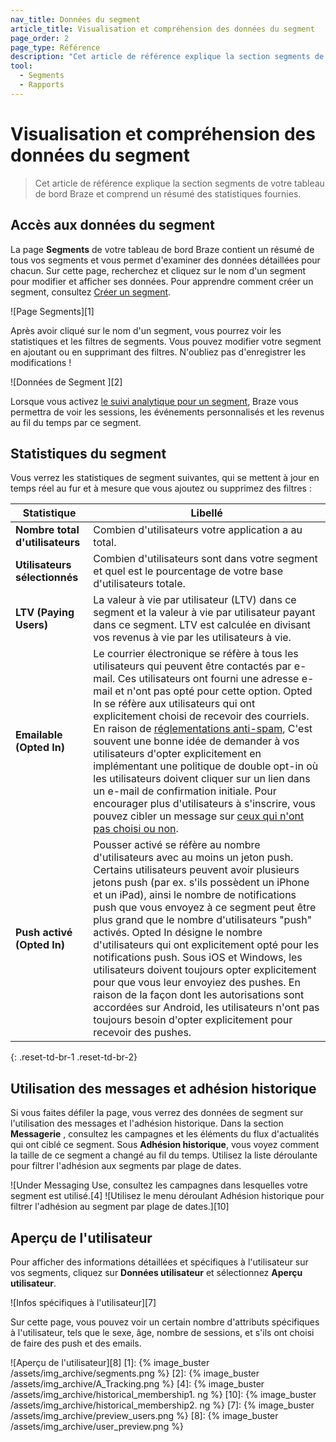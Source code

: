 ```yaml
---
nav_title: Données du segment
article_title: Visualisation et compréhension des données du segment
page_order: 2
page_type: Référence
description: "Cet article de référence explique la section segments de votre tableau de bord Braze et comprend un résumé des statistiques fournies."
tool:
  - Segments
  - Rapports
---
```


# Visualisation et compréhension des données du segment

> Cet article de référence explique la section segments de votre tableau de bord Braze et comprend un résumé des statistiques fournies.

## Accès aux données du segment

La page **Segments** de votre tableau de bord Braze contient un résumé de tous vos segments et vous permet d'examiner des données détaillées pour chacun. Sur cette page, recherchez et cliquez sur le nom d'un segment pour modifier et afficher ses données. Pour apprendre comment créer un segment, consultez [Créer un segment][3].

!\[Page Segments\]\[1\]

Après avoir cliqué sur le nom d'un segment, vous pourrez voir les statistiques et les filtres de segments. Vous pouvez modifier votre segment en ajoutant ou en supprimant des filtres. N'oubliez pas d'enregistrer les modifications !

!\[Données de Segment \]\[2\]

Lorsque vous activez [le suivi analytique pour un segment][9], Braze vous permettra de voir les sessions, les événements personnalisés et les revenus au fil du temps par ce segment.

## Statistiques du segment

Vous verrez les statistiques de segment suivantes, qui se mettent à jour en temps réel au fur et à mesure que vous ajoutez ou supprimez des filtres :

| Statistique                     | Libellé                                                                                                                                                                                                                                                                                                                                                                                                                                                                                                                                                                                                                                                                                                                 |
| ------------------------------- | ----------------------------------------------------------------------------------------------------------------------------------------------------------------------------------------------------------------------------------------------------------------------------------------------------------------------------------------------------------------------------------------------------------------------------------------------------------------------------------------------------------------------------------------------------------------------------------------------------------------------------------------------------------------------------------------------------------------------- |
| **Nombre total d'utilisateurs** | Combien d'utilisateurs votre application a au total.                                                                                                                                                                                                                                                                                                                                                                                                                                                                                                                                                                                                                                                                    |
| **Utilisateurs sélectionnés**   | Combien d'utilisateurs sont dans votre segment et quel est le pourcentage de votre base d'utilisateurs totale.                                                                                                                                                                                                                                                                                                                                                                                                                                                                                                                                                                                                          |
| **LTV (Paying Users)**          | La valeur à vie par utilisateur (LTV) dans ce segment et la valeur à vie par utilisateur payant dans ce segment. LTV est calculée en divisant vos revenus à vie par les utilisateurs à vie.                                                                                                                                                                                                                                                                                                                                                                                                                                                                                                                             |
| **Emailable (Opted In)**        | Le courrier électronique se réfère à tous les utilisateurs qui peuvent être contactés par e-mail. Ces utilisateurs ont fourni une adresse e-mail et n'ont pas opté pour cette option. Opted In se réfère aux utilisateurs qui ont explicitement choisi de recevoir des courriels. En raison de [réglementations anti-spam][6], C'est souvent une bonne idée de demander à vos utilisateurs d'opter explicitement en implémentant une politique de double opt-in où les utilisateurs doivent cliquer sur un lien dans un e-mail de confirmation initiale. Pour encourager plus d'utilisateurs à s'inscrire, vous pouvez cibler un message sur [ceux qui n'ont pas choisi ou non][5].                                     |
| **Push activé (Opted In)**      | Pousser activé se réfère au nombre d'utilisateurs avec au moins un jeton push. Certains utilisateurs peuvent avoir plusieurs jetons push (par ex. s'ils possèdent un iPhone et un iPad), ainsi le nombre de notifications push que vous envoyez à ce segment peut être plus grand que le nombre d'utilisateurs "push" activés. Opted In désigne le nombre d'utilisateurs qui ont explicitement opté pour les notifications push. Sous iOS et Windows, les utilisateurs doivent toujours opter explicitement pour que vous leur envoyiez des pushes. En raison de la façon dont les autorisations sont accordées sur Android, les utilisateurs n'ont pas toujours besoin d'opter explicitement pour recevoir des pushes. |
{: .reset-td-br-1 .reset-td-br-2}

## Utilisation des messages et adhésion historique

Si vous faites défiler la page, vous verrez des données de segment sur l'utilisation des messages et l'adhésion historique. Dans la section **Messagerie** , consultez les campagnes et les éléments du flux d'actualités qui ont ciblé ce segment. Sous **Adhésion historique**, vous voyez comment la taille de ce segment a changé au fil du temps. Utilisez la liste déroulante pour filtrer l'adhésion aux segments par plage de dates.

!\[Under Messaging Use, consultez les campagnes dans lesquelles votre segment est utilisé.[4] ![Utilisez le menu déroulant Adhésion historique pour filtrer l'adhésion au segment par plage de dates.\]\[10\]

## Aperçu de l'utilisateur

Pour afficher des informations détaillées et spécifiques à l'utilisateur sur vos segments, cliquez sur **Données utilisateur** et sélectionnez **Aperçu utilisateur**.

!\[Infos spécifiques à l'utilisateur\]\[7\]

Sur cette page, vous pouvez voir un certain nombre d'attributs spécifiques à l'utilisateur, tels que le sexe, âge, nombre de sessions, et s'ils ont choisi de faire des push et des emails.

!\[Aperçu de l'utilisateur\]\[8\]
[1]: {% image_buster /assets/img_archive/segments.png %} [2]: {% image_buster /assets/img_archive/A_Tracking.png %} [4]: {% image_buster /assets/img_archive/historical_membership1. ng %} [10]: {% image_buster /assets/img_archive/historical_membership2. ng %} [7]: {% image_buster /assets/img_archive/preview_users.png %} [8]: {% image_buster /assets/img_archive/user_preview.png %}

[3]: {{site.baseurl}}/user_guide/engagement_tools/segments/creating_a_segment/#creating-a-segment
[5]: {{site.baseurl}}/user_guide/message_building_by_channel/email/managing_user_subscriptions/#segmenting-by-user-subscriptions
[6]: {{site.baseurl}}/help/best_practices/spam_regulations/#spam-regulations
[9]: {{site.baseurl}}/user_guide/data_and_analytics/tracking/segment_analytics_tracking/